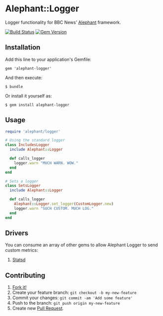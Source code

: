 # Alephant::Logger

Logger functionality for BBC News' [Alephant](https://github.com/BBC-News/alephant) framework.

[![Build
Status](https://travis-ci.org/BBC-News/alephant-logger.png)](https://travis-ci.org/BBC-News/alephant-logger) [![Gem Version](https://badge.fury.io/rb/alephant-logger.png)](http://badge.fury.io/rb/alephant-logger)

## Installation

Add this line to your application's Gemfile:

    gem 'alephant-logger'

And then execute:

    $ bundle

Or install it yourself as:

    $ gem install alephant-logger

## Usage

```rb
require 'alephant/logger'

# Using the standard logger
class IncludesLogger
  include Alephant::Logger

  def calls_logger
    logger.warn "MUCH WARN. WOW."
  end
end

# Sets a logger
class SetsLogger
  include Alephant::Logger

  def calls_logger
    Alephant::Logger.set_logger(CustomLogger.new)
    logger.warn "SUCH CUSTOM. MUCH LOG."
  end
end
```

## Drivers

You can consume an array of other gems to allow Alephant Logger to send custom metrics:

1. [Statsd](https://github.com/BBC-News/alephant-logger-statsd#alephantloggerstatsd)

## Contributing

1. [Fork it!](http://github.com/BBC-News/alephant-logger/fork)
2. Create your feature branch: `git checkout -b my-new-feature`
3. Commit your changes: `git commit -am 'Add some feature'`
4. Push to the branch: `git push origin my-new-feature`
5. Create new [Pull Request](https://github.com/BBC-News/alephant-logger/compare).
